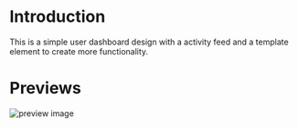 # Introduction
This is a simple user dashboard design with a activity feed and a template element to create more functionality. 

# Previews
![preview image](https://github.com/amattu2/dashboard/blob/master/demo-1.png?raw=true)
